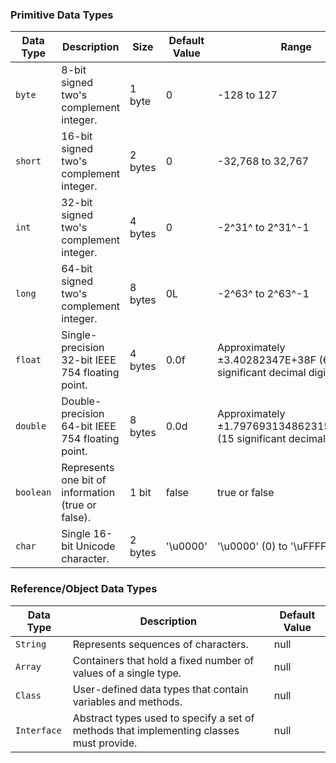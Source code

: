 ### Primitive Data Types
| **Data Type** | **Description**                                    | **Size** | **Default Value** | **Range**                                                    |
| ------------- | -------------------------------------------------- | -------- | ----------------- | ------------------------------------------------------------ |
| `byte`        | 8-bit signed two's complement integer.             | 1 byte   | 0                 | -128 to 127                                                  |
| `short`       | 16-bit signed two's complement integer.            | 2 bytes  | 0                 | -32,768 to 32,767                                            |
| `int`         | 32-bit signed two's complement integer.            | 4 bytes  | 0                 | -2^31^ to 2^31^-1                                            |
| `long`        | 64-bit signed two's complement integer.            | 8 bytes  | 0L                | -2^63^ to 2^63^-1                                            |
| `float`       | Single-precision 32-bit IEEE 754 floating point.   | 4 bytes  | 0.0f              | Approximately ±3.40282347E+38F (6-7 significant decimal digits) |
| `double`      | Double-precision 64-bit IEEE 754 floating point.   | 8 bytes  | 0.0d              | Approximately ±1.79769313486231570E+308 (15 significant decimal digits) |
| `boolean`     | Represents one bit of information (true or false). | 1 bit    | false             | true or false                                                |
| `char`        | Single 16-bit Unicode character.                   | 2 bytes  | '\u0000'          | '\u0000' (0) to '\uFFFF' (65,535)                            |

### Reference/Object Data Types
| **Data Type** | **Description**                                              | **Default Value** |
| ------------- | ------------------------------------------------------------ | ----------------- |
| `String`      | Represents sequences of characters.                          | null              |
| `Array`       | Containers that hold a fixed number of values of a single type. | null              |
| `Class`       | User-defined data types that contain variables and methods.  | null              |
| `Interface`   | Abstract types used to specify a set of methods that implementing classes must provide. | null              |

